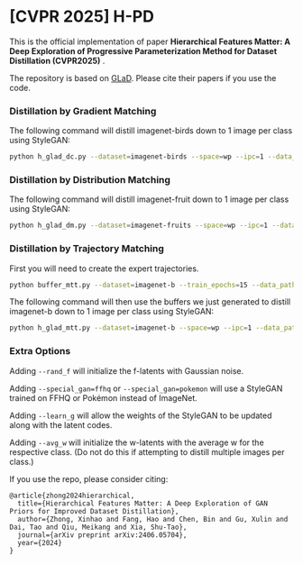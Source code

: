 # [CVPR 2025] H-PD

This is the official implementation of paper **Hierarchical Features Matter: A Deep Exploration of Progressive Parameterization Method for Dataset Distillation (CVPR2025)** .

The repository is based on [GLaD](https://github.com/georgecazenavette/glad). Please cite their papers if you use the code. 


### Distillation by Gradient Matching
The following command will distill imagenet-birds down to 1 image per class using StyleGAN:
```bash
python h_glad_dc.py --dataset=imagenet-birds --space=wp --ipc=1 --data_path={path_to_dataset}
```

### Distillation by Distribution Matching
The following command will distill imagenet-fruit down to 1 image per class using StyleGAN:
```bash
python h_glad_dm.py --dataset=imagenet-fruits --space=wp --ipc=1 --data_path={path_to_dataset}
```

### Distillation by Trajectory Matching
First you will need to create the expert trajectories.
```bash
python buffer_mtt.py --dataset=imagenet-b --train_epochs=15 --data_path={path_to_dataset}
```

The following command will then use the buffers we just generated to distill imagenet-b down to 1 image per class using StyleGAN:
```bash
python h_glad_mtt.py --dataset=imagenet-b --space=wp --ipc=1 --data_path={path_to_dataset}
```

### Extra Options
Adding ```--rand_f``` will initialize the f-latents with Gaussian noise.

Adding ```--special_gan=ffhq``` or ```--special_gan=pokemon``` will use a StyleGAN trained on FFHQ or Pokémon instead of ImageNet.

Adding ```--learn_g``` will allow the weights of the StyleGAN to be updated along with the latent codes.

Adding ```--avg_w``` will initialize the w-latents with the average w for the respective class. 
(Do not do this if attempting to distill multiple images per class.)

If you use the repo, please consider citing:
```
@article{zhong2024hierarchical,
  title={Hierarchical Features Matter: A Deep Exploration of GAN Priors for Improved Dataset Distillation},
  author={Zhong, Xinhao and Fang, Hao and Chen, Bin and Gu, Xulin and Dai, Tao and Qiu, Meikang and Xia, Shu-Tao},
  journal={arXiv preprint arXiv:2406.05704},
  year={2024}
}
```
